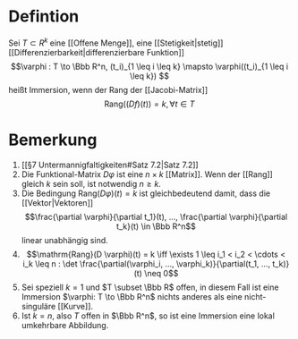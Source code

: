 # Defintion
Sei $T \subset R^k$ eine [[Offene Menge]], eine [[Stetigkeit|stetig]] [[Differenzierbarkeit|differenzierbare Funktion]]
$$\varphi : T \to \Bbb R^n, (t_i)_{1 \leq i \leq k} \mapsto \varphi((t_i)_{1 \leq i \leq k}) $$
heißt Immersion, wenn der Rang der [[Jacobi-Matrix]]
$$\mathrm{Rang}((Df)(t)) = k, \forall t \in T$$
# Bemerkung
1. [[§7 Untermannigfaltigkeiten#Satz 7.2|Satz 7.2]]
2. Die Funktional-Matrix $D\varphi$ ist eine $n \times k$ [[Matrix]]. Wenn der [[Rang]] gleich $k$ sein soll, ist notwendig $n \geq k$.
3. Die Bedingung $\mathrm{Rang}(D \varphi)(t) = k$ ist gleichbedeutend damit, dass die [[Vektor|Vektoren]]  $$\frac{\partial \varphi}{\partial t_1}(t), ..., \frac{\partial \varphi}{\partial t_k}(t) \in \Bbb R^n$$ linear unabhängig sind.
4.  $$\mathrm{Rang}(D \varphi)(t) = k \iff \exists 1 \leq i_1 < i_2 < \cdots < i_k \leq n : \det \frac{\partial(\varphi_i, ..., \varphi_k)}{\partial(t_1, ..., t_k)}(t) \neq 0$$
5. Sei speziell $k = 1$ und $T \subset \Bbb R$ offen, in diesem Fall ist eine Immersion $\varphi: T \to \Bbb R^n$ nichts anderes als eine nicht-singuläre [[Kurve]].
6. Ist $k = n$, also $T$ offen in $\Bbb R^n$, so ist eine Immersion eine lokal umkehrbare Abbildung.